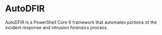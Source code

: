# AutoDFIR
AutoDFIR is a PowerShell Core 6 framework that automates portions of the incident response and intrusion forensics process.
